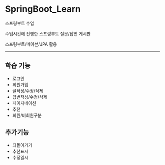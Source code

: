 # SpringBoot_Learn
스프링부트 수업

수업시간에 진행한 스프링부트 질문/답변 게시판

스프링부트/메이븐/JPA 활용

<hr>

## 학습 기능
<ul>
  <li>로그인</li>
  <li>회원가입</li>
  <li>글작성/수정/삭제</li>
  <li>답변작성/수정/삭제</li>
  <li>페이지네이션</li>
  <li>추천</li>
  <li>회원/비회원구분</li>
</ul>

## 추가기능
<ul>
  <li>되돌아가기</li>
  <li>추천표시</li>
  <li>수정일시</li>
</ul>
